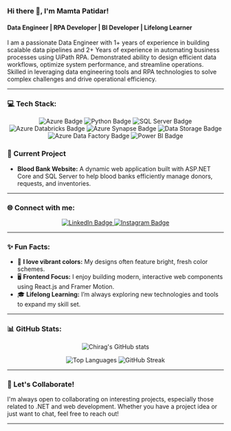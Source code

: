 ### Hi there 👋, I'm Mamta Patidar!

#### Data Engineer | RPA Developer | BI Developer | Lifelong Learner

I am a passionate Data Engineer with 1+ years of experience in building scalable data pipelines and 2+ Years of experience in automating business processes using UiPath RPA. Demonstrated ability to design efficient data workflows, optimize system performance, and streamline operations. Skilled in leveraging data engineering tools and RPA technologies to solve complex challenges and drive operational efficiency.

---

### 💻 Tech Stack:

<p align="center">
  <img src="https://img.shields.io/badge/Azure-0078D4?style=for-the-badge&logo=microsoft-azure&logoColor=white" alt="Azure Badge" />
  <img src="https://img.shields.io/badge/Python-FFD43B?style=for-the-badge&logo=python&logoColor=white" alt="Python Badge" />
  <img src="https://img.shields.io/badge/SQL_Server-CC2927?style=for-the-badge&logo=microsoft-sql-server&logoColor=white" alt="SQL Server Badge" />
  <img src="https://img.shields.io/badge/Azure_Databricks-FF420E?style=for-the-badge&logo=databricks&logoColor=white" alt="Azure Databricks Badge" />
  <img src="https://img.shields.io/badge/Azure_Synapse-0088d4?style=for-the-badge&logo=azure-synapse&logoColor=white" alt="Azure Synapse Badge" />
  <img src="https://img.shields.io/badge/Data_Storage-0078D4?style=for-the-badge&logo=microsoft-azure&logoColor=white" alt="Data Storage Badge" />
  <img src="https://img.shields.io/badge/Azure_Data_Factory-009CDE?style=for-the-badge&logo=microsoft-azure&logoColor=white" alt="Azure Data Factory Badge" />
  <img src="https://img.shields.io/badge/Power_BI-F2C811?style=for-the-badge&logo=powerbi&logoColor=white" alt="Power BI Badge" />
</p>


### 🚀 Current Project

- **Blood Bank Website:** A dynamic web application built with ASP.NET Core and SQL Server to help blood banks efficiently manage donors, requests, and inventories.

---

### 🌐 Connect with me:

<p align="center">
  <a href="https://www.linkedin.com/in/chirag-bhoyar-725747286/">
    <img src="https://img.shields.io/badge/LinkedIn-%230077B5.svg?style=for-the-badge&logo=linkedin&logoColor=white" alt="LinkedIn Badge" />
  </a>
  <a href="https://www.instagram.com/chirag.bhoyar14?igsh=MW96azRncHh5dHh5aQ==">
    <img src="https://img.shields.io/badge/Instagram-%23E4405F.svg?style=for-the-badge&logo=instagram&logoColor=white" alt="Instagram Badge" />
  </a>
</p>

---

### ✨ Fun Facts:

- 🌈 **I love vibrant colors:** My designs often feature bright, fresh color schemes.
- 🖥️ **Frontend Focus:** I enjoy building modern, interactive web components using React.js and Framer Motion.
- 🎓 **Lifelong Learning:** I’m always exploring new technologies and tools to expand my skill set.

---

### 📊 GitHub Stats:

<p align="center">
  <img src="https://github-readme-stats.vercel.app/api?username=ChiragBhoyar14&show_icons=true&theme=radical" alt="Chirag's GitHub stats" />
</p>

<p align="center">
  <img src="https://github-readme-stats.vercel.app/api/top-langs/?username=ChiragBhoyar14&layout=compact&theme=radical" alt="Top Languages" />
  <img src="https://github-readme-streak-stats.herokuapp.com/?user=ChiragBhoyar14&theme=radical" alt="GitHub Streak" />
</p>

---

### 💬 Let's Collaborate!

I'm always open to collaborating on interesting projects, especially those related to .NET and web development. Whether you have a project idea or just want to chat, feel free to reach out!

---


